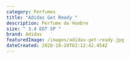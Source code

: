 ```yaml
---
category: Perfumes
title: "Adidas Get Ready "
description: Perfume de Hombre
size: " 3.4 EDT SP "
brand: Adidas
featuredImage: /images/adidas-get-ready.jpg
dateCreated: 2020-10-20T02:12:42.454Z
---
```

